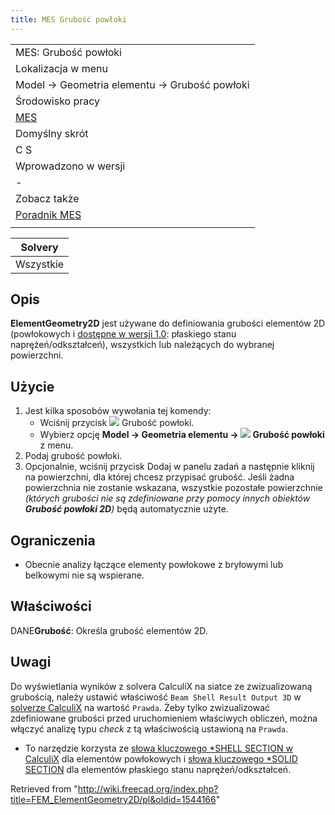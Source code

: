 ```yaml
---
title: MES Grubość powłoki
---
```


|                                                    |
| -------------------------------------------------- |
| MES: Grubość powłoki                               |
| Lokalizacja w menu                                 |
| Model → Geometria elementu → Grubość powłoki       |
| Środowisko pracy                                   |
| [MES](/FEM_Workbench/pl "FEM Workbench/pl")        |
| Domyślny skrót                                     |
| C S                                                |
| Wprowadzono w wersji                               |
| -                                                  |
| Zobacz także                                       |
| [Poradnik MES](/FEM_tutorial/pl "FEM tutorial/pl") |
|                                                    |

| Solvery   |
| --------- |
| Wszystkie |

## Opis

**ElementGeometry2D** jest używane do definiowania grubości elementów 2D (powłokowych i [dostępne w wersji 1.0](/Release_notes_1.0/pl "Release notes 1.0/pl"): płaskiego stanu naprężeń/odkształceń), wszystkich lub należących do wybranej powierzchni.

## Użycie

1. Jest kilka sposobów wywołania tej komendy:
   - Wciśnij przycisk ![](/images/FEM_ElementGeometry2D.svg) Grubość powłoki.
   - Wybierz opcję **Model → Geometria elementu → ![](/images/FEM_ElementGeometry2D.svg) Grubość powłoki** z menu.
2. Podaj grubość powłoki.
3. Opcjonalnie, wciśnij przycisk Dodaj w panelu zadań a następnie kliknij na powierzchni, dla której chcesz przypisać grubość. Jeśli żadna powierzchnia nie zostanie wskazana, wszystkie pozostałe powierzchnie _(których grubości nie są zdefiniowane przy pomocy innych obiektów **Grubość powłoki 2D**)_ będą automatycznie użyte.

## Ograniczenia

- Obecnie analizy łączące elementy powłokowe z bryłowymi lub belkowymi nie są wspierane.

## Właściwości

DANE**Grubość**: Określa grubość elementów 2D.

## Uwagi

Do wyświetlania wyników z solvera CalculiX na siatce ze zwizualizowaną grubością, należy ustawić właściwość `Beam Shell Result Output 3D` w [solverze CalculiX](/FEM_SolverCalculixCxxtools/pl "FEM SolverCalculixCxxtools/pl") na wartość `Prawda`. Żeby tylko zwizualizować zdefiniowane grubości przed uruchomieniem właściwych obliczeń, można włączyć analizę typu _check_ z tą właściwością ustawioną na `Prawda`.

- To narzędzie korzysta ze [słowa kluczowego \*SHELL SECTION w CalculiX](https://web.mit.edu/calculix_v2.7/CalculiX/ccx_2.7/doc/ccx/node238.html) dla elementów powłokowych i [słowa kluczowego \*SOLID SECTION](https://web.mit.edu/calculix_v2.7/CalculiX/ccx_2.7/doc/ccx/node239.html) dla elementów płaskiego stanu naprężeń/odkształceń.

Retrieved from "<http://wiki.freecad.org/index.php?title=FEM_ElementGeometry2D/pl&oldid=1544166>"
